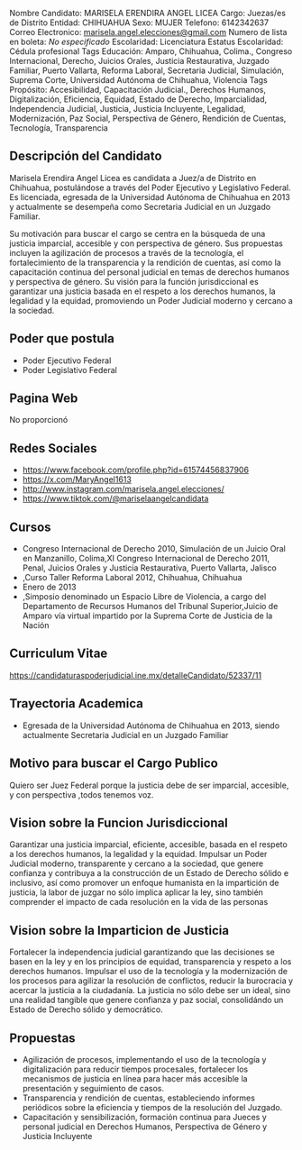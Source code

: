 Nombre Candidato: MARISELA ERENDIRA ANGEL LICEA
Cargo: Juezas/es de Distrito
Entidad: CHIHUAHUA
Sexo: MUJER
Telefono: 6142342637
Correo Electronico: marisela.angel.elecciones@gmail.com
Numero de lista en boleta: *No especificado*
Escolaridad: Licenciatura
Estatus Escolaridad: Cédula profesional
Tags Educación: Amparo, Chihuahua, Colima., Congreso Internacional, Derecho, Juicios Orales, Justicia Restaurativa, Juzgado Familiar, Puerto Vallarta, Reforma Laboral, Secretaria Judicial, Simulación, Suprema Corte, Universidad Autónoma de Chihuahua, Violencia
Tags Propósito: Accesibilidad, Capacitación Judicial., Derechos Humanos, Digitalización, Eficiencia, Equidad, Estado de Derecho, Imparcialidad, Independencia Judicial, Justicia, Justicia Incluyente, Legalidad, Modernización, Paz Social, Perspectiva de Género, Rendición de Cuentas, Tecnología, Transparencia


## Descripción del Candidato 

Marisela Erendira Angel Licea es candidata a Juez/a de Distrito en Chihuahua, postulándose a través del Poder Ejecutivo y Legislativo Federal. Es licenciada, egresada de la Universidad Autónoma de Chihuahua en 2013 y actualmente se desempeña como Secretaria Judicial en un Juzgado Familiar. 

Su motivación para buscar el cargo se centra en la búsqueda de una justicia imparcial, accesible y con perspectiva de género. Sus propuestas incluyen la agilización de procesos a través de la tecnología, el fortalecimiento de la transparencia y la rendición de cuentas, así como la capacitación continua del personal judicial en temas de derechos humanos y perspectiva de género. Su visión para la función jurisdiccional es garantizar una justicia basada en el respeto a los derechos humanos, la legalidad y la equidad, promoviendo un Poder Judicial moderno y cercano a la sociedad.


## Poder que postula

- Poder Ejecutivo Federal
- Poder Legislativo Federal


## Pagina Web

No proporcionó


## Redes Sociales

- https://www.facebook.com/profile.php?id=61574456837906
- https://x.com/MaryAngel1613
- http://www.instagram.com/marisela.angel.elecciones/
- https://www.tiktok.com/@mariselaangelcandidata


## Cursos

- Congreso Internacional de Derecho 2010, Simulación de un Juicio Oral en Manzanillo, Colima,XI Congreso Internacional de Derecho 2011, Penal, Juicios Orales y Justicia Restaurativa, Puerto Vallarta, Jalisco
- ,Curso Taller Reforma Laboral 2012, Chihuahua, Chihuahua
- Enero de 2013
- ,Simposio denominado un Espacio Libre de Violencia, a cargo del Departamento de Recursos Humanos del Tribunal Superior,Juicio de Amparo vía virtual impartido por la Suprema Corte de Justicia de la Nación


## Curriculum Vitae

https://candidaturaspoderjudicial.ine.mx/detalleCandidato/52337/11


## Trayectoria Academica

- Egresada de la Universidad Autónoma de Chihuahua en 2013, siendo actualmente Secretaria Judicial en un Juzgado Familiar


## Motivo para buscar el Cargo Publico

Quiero ser Juez Federal porque la justicia debe de ser imparcial, accesible, y con perspectiva ,todos tenemos voz.


## Vision sobre la Funcion Jurisdiccional

Garantizar una justicia imparcial, eficiente, accesible, basada en el respeto a los derechos humanos, la legalidad y la equidad. Impulsar un Poder Judicial moderno, transparente y cercano a la sociedad, que genere confianza y contribuya a la construcción de un Estado de Derecho sólido e inclusivo, así como promover un enfoque humanista en la impartición de justicia, la labor de juzgar no sólo implica aplicar la ley, sino también comprender el impacto de cada resolución en la vida de las personas


## Vision sobre la Imparticion de Justicia

Fortalecer la independencia judicial garantizando que las decisiones se basen en la ley y en los principios de equidad, transparencia y respeto a los derechos humanos. Impulsar el uso de la tecnología y la modernización de los procesos para agilizar la resolución de conflictos, reducir la burocracia y acercar la justicia a la ciudadanía. La justicia no sólo debe ser un ideal, sino una realidad tangible que genere confianza y paz social, consolidándo un Estado de Derecho sólido y democrático.


## Propuestas

- Agilización de procesos, implementando el uso de la tecnología y digitalización para reducir tiempos procesales, fortalecer los mecanismos de justicia en línea para hacer más accesible la presentación y seguimiento de casos.
- Transparencia y rendición de cuentas, estableciendo informes periódicos sobre la eficiencia y tiempos de la resolución del Juzgado.
- Capacitación y sensibilización, formación continua para Jueces y personal judicial en Derechos Humanos, Perspectiva de Género y Justicia Incluyente

